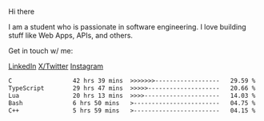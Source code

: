 Hi there    

I am a student who is passionate in software engineering. I love building stuff like Web Apps, APIs, and others.

Get in touch w/ me:

[LinkedIn](https://linkedin.com/in/abdulazis07)
[X/Twitter](https://x.com/aazis7)
[Instagram](https://instagram.com/aazis.7)

<!--START_SECTION:waka-->

```txt
C                 42 hrs 39 mins  >>>>>>>------------------   29.59 %
TypeScript        29 hrs 47 mins  >>>>>--------------------   20.66 %
Lua               20 hrs 13 mins  >>>>---------------------   14.03 %
Bash              6 hrs 50 mins   >------------------------   04.75 %
C++               5 hrs 59 mins   >------------------------   04.15 %
```

<!--END_SECTION:waka-->

